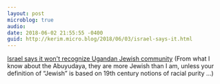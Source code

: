 ```yaml
---
layout: post
microblog: true
audio: 
date: 2018-06-02 21:55:55 -0400
guid: http://kerim.micro.blog/2018/06/03/israel-says-it.html
---
```

[Israel says it won't recognize Ugandan Jewish community](https://www.timesofisrael.com/israel-says-it-wont-recognize-ugandan-jewish-community-report/) (From what I know about the Abuyudaya, they are more Jewish than I am, unless your definition of “Jewish” is based on 19th century notions of racial purity …)
